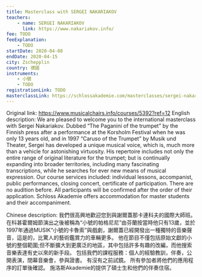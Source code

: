 ```yaml
---
title: Masterclass with SERGEI NAKARIAKOV
teachers:
	- name: SERGEI NAKARIAKOV
	  link: https://www.nakariakov.info/
fee: TODO
feeExplanation: 
	- TODO
startDate: 2020-04-08
endDate: 2020-04-15
city: Zschepplin
country: 德國
instruments:
	- 小號
	- TODO
registrationLink: TODO
masterclassLink: https://schlossakademie.com/masterclasses/sergei-nakariakov
---
```

Original link: https://www.musicalchairs.info/courses/5392?ref=12
English description:
We are pleased to welcome you to the international masterclass with Sergei Nakariakov.
 Dubbed “The Paganini of the trumpet” by the Finnish press after a performance at the Korsholm Festival when he was only 13 years old, and in 1997 “Caruso of the Trumpet” by Musik und Theater, Sergei has developed a unique musical voice, which is, much more than a vehicle for astonishing virtuosity.
 His repertoire includes not only the entire range of original literature for the trumpet; but is continually expanding into broader territories, including many fascinating transcriptions, while he searches for ever new means of musical expression.
Our course services included: individual lessons, accompanist, public performances, closing concert, certificate of participation.
 There are no audition before.
 All participants will be confirmed after the order of their application.
Schloss Akademie offers accommodation for master students and their accompaniment.
​

Chinese description:
我們很高興地歡迎您到與謝爾蓋那卡連科夫的國際大師班。
在科甚霍爾姆節演出之後被稱為“小號的帕格尼尼”由芬蘭按當時他只有13歲，並於1997年通過MUSIK“小號的卡魯索”與戲劇，謝爾蓋已經開發出一種獨特的音樂聲音，這是的，比驚人的藝術鑑賞力的車輛更多。
他在節目不僅包括原始文獻的小號的整個範圍;但不斷擴大到更廣泛的地區，其中包括許多有趣的改編，而他搜索音樂表達有史以來的新手段。
包括我們的課程服務：個人的經驗教訓，伴奏，公開表演，閉幕音樂會，參與證書。
有沒有之前試鏡。
所有參加者將他們的應用程序的訂單後確認。
施洛斯Akademie的提供了碩士生和他們的伴奏住宿。

